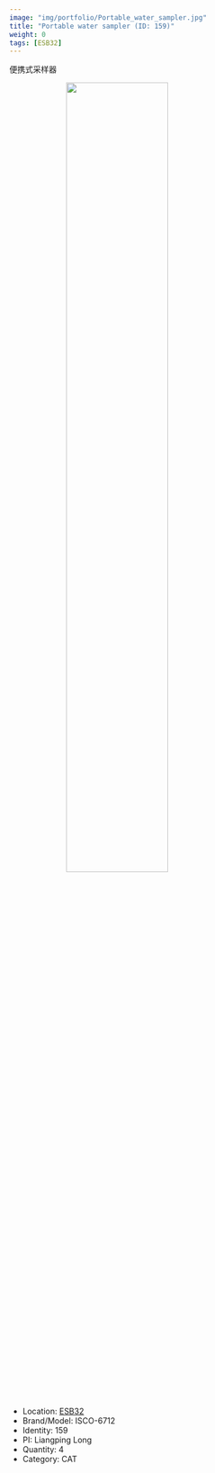```yaml
---
image: "img/portfolio/Portable_water_sampler.jpg"
title: "Portable water sampler (ID: 159)"
weight: 0
tags: [ESB32]
---
```


便携式采样器

<!--more-->

<img src="../../img/portfolio/Portable_water_sampler.jpg" width="60%" style="display: block; margin: auto;">

- Location: [ESB32](../../tags/esb32)
- Brand/Model: ISCO-6712
- Identity: 159
- PI: Liangping Long
- Quantity: 4
- Category: CAT







